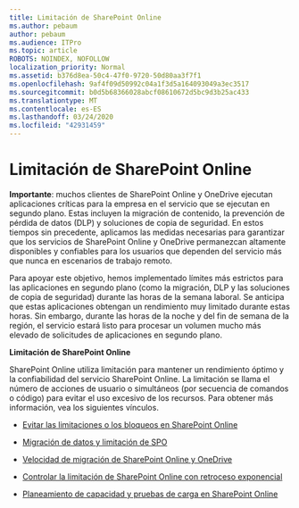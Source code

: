 ```yaml
---
title: Limitación de SharePoint Online
ms.author: pebaum
author: pebaum
ms.audience: ITPro
ms.topic: article
ROBOTS: NOINDEX, NOFOLLOW
localization_priority: Normal
ms.assetid: b376d8ea-50c4-47f0-9720-50d80aa3f7f1
ms.openlocfilehash: 9af4f09d50992c04a1f3d5a164093049a3ec3517
ms.sourcegitcommit: b0d5b68366028abcf08610672d5bc9d3b25ac433
ms.translationtype: MT
ms.contentlocale: es-ES
ms.lasthandoff: 03/24/2020
ms.locfileid: "42931459"
---
```

# <a name="sharepoint-online-throttling"></a>Limitación de SharePoint Online

**Importante**: muchos clientes de SharePoint Online y OneDrive ejecutan aplicaciones críticas para la empresa en el servicio que se ejecutan en segundo plano. Estas incluyen la migración de contenido, la prevención de pérdida de datos (DLP) y soluciones de copia de seguridad. En estos tiempos sin precedente, aplicamos las medidas necesarias para garantizar que los servicios de SharePoint Online y OneDrive permanezcan altamente disponibles y confiables para los usuarios que dependen del servicio más que nunca en escenarios de trabajo remoto.

Para apoyar este objetivo, hemos implementado límites más estrictos para las aplicaciones en segundo plano (como la migración, DLP y las soluciones de copia de seguridad) durante las horas de la semana laboral. Se anticipa que estas aplicaciones obtengan un rendimiento muy limitado durante estas horas. Sin embargo, durante las horas de la noche y del fin de semana de la región, el servicio estará listo para procesar un volumen mucho más elevado de solicitudes de aplicaciones en segundo plano.

**Limitación de SharePoint Online**

SharePoint Online utiliza limitación para mantener un rendimiento óptimo y la confiabilidad del servicio SharePoint Online. La limitación se llama el número de acciones de usuario o simultáneos (por secuencia de comandos o código) para evitar el uso excesivo de los recursos. Para obtener más información, vea los siguientes vínculos.

- [Evitar las limitaciones o los bloqueos en SharePoint Online](https://docs.microsoft.com/sharepoint/dev/general-development/how-to-avoid-getting-throttled-or-blocked-in-sharepoint-online)

- [Migración de datos y limitación de SPO](https://blogs.technet.microsoft.com/sposupport/2017/08/12/data-migration-and-spo-service-throttling/)

- [Velocidad de migración de SharePoint Online y OneDrive](https://docs.microsoft.com/sharepointmigration/sharepoint-online-and-onedrive-migration-speed)

 - [Controlar la limitación de SharePoint Online con retroceso exponencial](https://docs.microsoft.com/sharepoint/dev/solution-guidance/handle-sharepoint-online-throttling-by-using-exponential-back-off)

- [Planeamiento de capacidad y pruebas de carga en SharePoint Online](https://docs.microsoft.com/office365/enterprise/capacity-planning-and-load-testing-sharepoint-online)

